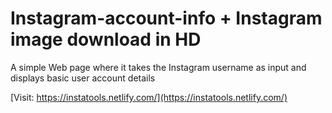 # Instagram-account-info + Instagram image download in HD
A simple Web page where it takes the Instagram username as input and displays basic user account details

[Visit: https://instatools.netlify.com/](https://instatools.netlify.com/)
